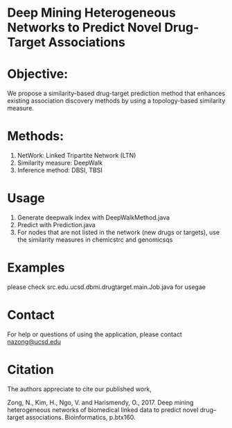 # Deep Mining Heterogeneous Networks to Predict Novel Drug-Target Associations
# Objective:   
We propose a similarity-based drug-target prediction method that enhances existing association discovery methods by using a topology-based similarity measure. 

# Methods:
1. NetWork: Linked Tripartite Network (LTN)
2. Similarity measure: DeepWalk
3. Inference method: DBSI, TBSI

# Usage   
1. Generate deepwalk index with DeepWalkMethod.java
2. Predict with Prediction.java
3. For nodes that are not listed in the network (new drugs or targets), use the similarity measures in chemicstrc and genomicsqs

# Examples
please check src.edu.ucsd.dbmi.drugtarget.main.Job.java for usegae

# Contact
For help or questions of using the application, please contact nazong@ucsd.edu

# Citation
The authors appreciate to cite our published work,

Zong, N., Kim, H., Ngo, V. and Harismendy, O., 2017. Deep mining heterogeneous networks of biomedical linked data to predict novel drug–target associations. Bioinformatics, p.btx160.
